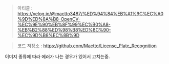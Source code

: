 > 아티클 : https://velog.io/@mactto3487/%ED%94%84%EB%A1%9C%EC%A0%9D%ED%8A%B8-OpenCV-%EC%9E%90%EB%8F%99%EC%B0%A8-%EB%B2%88%ED%98%B8%ED%8C%90-%EC%9D%B8%EC%8B%9D

> 코드 저장소 : https://github.com/Mactto/License_Plate_Recognition

이미지 종류에 따라 에러가 나는 경우가 있어서 고치는중.